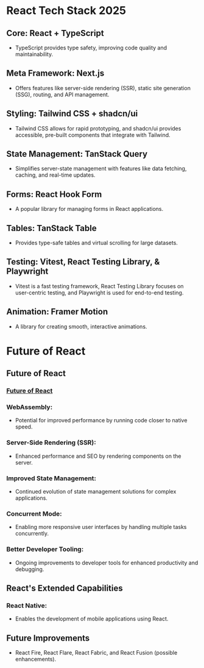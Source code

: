 # React Tech Stack 2025
## Core: React + TypeScript 
- TypeScript provides type safety, improving code quality and maintainability.
## Meta Framework: Next.js 
- Offers features like server-side rendering (SSR), static site generation (SSG), routing, and API management.
## Styling: Tailwind CSS + shadcn/ui 
- Tailwind CSS allows for rapid prototyping, and shadcn/ui provides accessible, pre-built components that integrate with Tailwind.
## State Management: TanStack Query 
- Simplifies server-state management with features like data fetching, caching, and real-time updates.
## Forms: React Hook Form 
- A popular library for managing forms in React applications.
## Tables: TanStack Table 
- Provides type-safe tables and virtual scrolling for large datasets.
## Testing: Vitest, React Testing Library, & Playwright 
- Vitest is a fast testing framework, React Testing Library focuses on user-centric testing, and Playwright is used for end-to-end testing.
## Animation: Framer Motion 
- A library for creating smooth, interactive animations.


# Future of React
## Future of React
### [Future of React](https://www.geeksforgeeks.org/future-of-react/)
### WebAssembly:
- Potential for improved performance by running code closer to native speed.
### Server-Side Rendering (SSR):
- Enhanced performance and SEO by rendering components on the server.
### Improved State Management:
- Continued evolution of state management solutions for complex applications.
### Concurrent Mode:
- Enabling more responsive user interfaces by handling multiple tasks concurrently.
### Better Developer Tooling:
- Ongoing improvements to developer tools for enhanced productivity and debugging.
## React's Extended Capabilities
### React Native:
- Enables the development of mobile applications using React.

## Future Improvements
- React Fire, React Flare, React Fabric, and React Fusion (possible enhancements).




